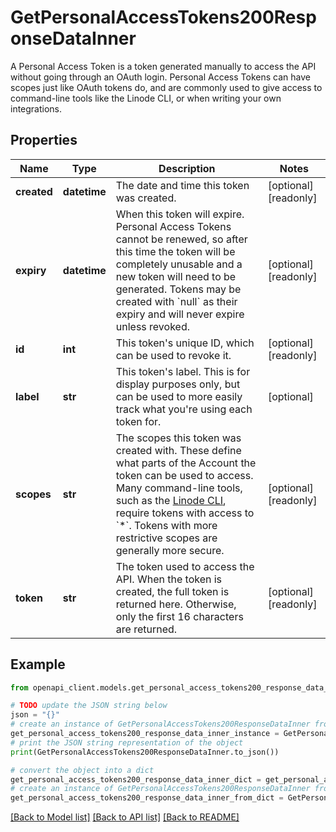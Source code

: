 # GetPersonalAccessTokens200ResponseDataInner

A Personal Access Token is a token generated manually to access the API without going through an OAuth login.  Personal Access Tokens can have scopes just like OAuth tokens do, and are commonly used to give access to command-line tools like the Linode CLI, or when writing your own integrations.

## Properties

Name | Type | Description | Notes
------------ | ------------- | ------------- | -------------
**created** | **datetime** | The date and time this token was created. | [optional] [readonly] 
**expiry** | **datetime** | When this token will expire.  Personal Access Tokens cannot be renewed, so after this time the token will be completely unusable and a new token will need to be generated.  Tokens may be created with &#x60;null&#x60; as their expiry and will never expire unless revoked. | [optional] [readonly] 
**id** | **int** | This token&#39;s unique ID, which can be used to revoke it. | [optional] [readonly] 
**label** | **str** | This token&#39;s label.  This is for display purposes only, but can be used to more easily track what you&#39;re using each token for. | [optional] 
**scopes** | **str** | The scopes this token was created with. These define what parts of the Account the token can be used to access. Many command-line tools, such as the [Linode CLI](https://github.com/linode/linode-cli), require tokens with access to &#x60;*&#x60;. Tokens with more restrictive scopes are generally more secure. | [optional] [readonly] 
**token** | **str** | The token used to access the API.  When the token is created, the full token is returned here.  Otherwise, only the first 16 characters are returned. | [optional] [readonly] 

## Example

```python
from openapi_client.models.get_personal_access_tokens200_response_data_inner import GetPersonalAccessTokens200ResponseDataInner

# TODO update the JSON string below
json = "{}"
# create an instance of GetPersonalAccessTokens200ResponseDataInner from a JSON string
get_personal_access_tokens200_response_data_inner_instance = GetPersonalAccessTokens200ResponseDataInner.from_json(json)
# print the JSON string representation of the object
print(GetPersonalAccessTokens200ResponseDataInner.to_json())

# convert the object into a dict
get_personal_access_tokens200_response_data_inner_dict = get_personal_access_tokens200_response_data_inner_instance.to_dict()
# create an instance of GetPersonalAccessTokens200ResponseDataInner from a dict
get_personal_access_tokens200_response_data_inner_from_dict = GetPersonalAccessTokens200ResponseDataInner.from_dict(get_personal_access_tokens200_response_data_inner_dict)
```
[[Back to Model list]](../README.md#documentation-for-models) [[Back to API list]](../README.md#documentation-for-api-endpoints) [[Back to README]](../README.md)


